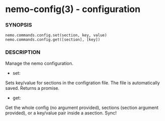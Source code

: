 nemo-config(3) - configuration
==============================

### SYNOPSIS

    nemo.commands.config.set(section, key, value)
    nemo.commands.config.get([section], [key])



### DESCRIPTION

Manage the nemo configuration.

  - set:

Sets key/value for sections in the configration file. The file is
automatically saved. Returns a promise.

  - get:

Get the whole config (no argument provided), sections (section
argument provided), or a  key/value pair inside a asection.
Sync!
